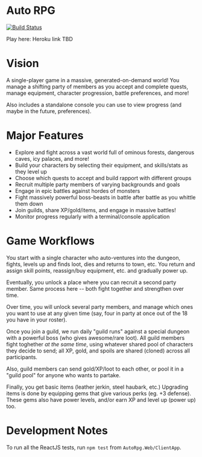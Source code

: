 # Auto RPG

[![Build Status](https://travis-ci.org/nightblade9/auto-rpg.svg?branch=master)](https://travis-ci.org/nightblade9/auto-rpg)

Play here: Heroku link TBD

# Vision

A single-player game in a massive, generated-on-demand world! You manage a shifting party of members as you accept and complete quests, manage equipment, character progression, battle preferences, and more!

Also includes a standalone console you can use to view progress (and maybe in the future, preferences).

# Major Features

- Explore and fight across a vast world full of ominous forests, dangerous caves, icy palaces, and more!
- Build your characters by selecting their equipment, and skills/stats as they level up
- Choose which quests to accept and build rapport with different groups
- Recruit multiple party members of varying backgrounds and goals
- Engage in epic battles against hordes of monsters
- Fight massively powerful boss-beasts in battle after battle as you whittle them down
- Join guilds, share XP/gold/items, and engage in massive battles!
- Monitor progress regularly with a terminal/console application

# Game Workflows

You start with a single character who auto-ventures into the dungeon, fights, levels up and finds loot, dies and returns to town, etc. You return and assign skill points, reassign/buy equipment, etc. and gradually power up.

Eventually, you unlock a place where you can recruit a second party member. Same process here -- both fight together and strengthen over time.

Over time, you will unlock several party members, and manage which ones you want to use at any given time (say, four in party at once out of the 18 you have in your roster). 

Once you join a guild, we run daily "guild runs" against a special dungeon with a powerful boss (who gives awesome/rare loot). All guild members fight toghether *at the same time*, using whatever shared pool of characters they decide to send; all XP, gold, and spoils are shared (cloned) across all participants.

Also, guild members can send gold/XP/loot to each other, or pool it in a "guild pool" for anyone who wants to partake.

Finally, you get basic items (leather jerkin, steel haubark, etc.) Upgrading items is done by equipping gems that give various perks (eg. +3 defense). These gems also have power levels, and/or earn XP and level up (power up) too.

# Development Notes

To run all the ReactJS tests, run `npm test` from `AutoRpg.Web/ClientApp`.